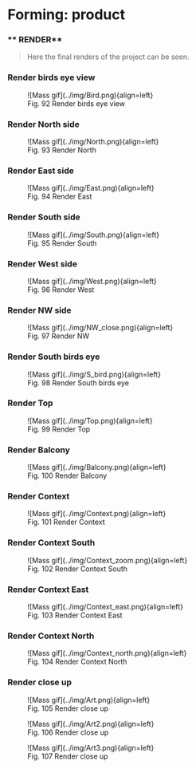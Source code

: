 # **Forming: product**

### ** RENDER**
> Here the final renders of the project can be seen. 

### Render birds eye view
<figure markdown>
  ![Mass gif](../img/Bird.png){align=left}
  <figcaption>Fig. 92 Render birds eye view</figcaption>
</figure>

### Render North side
<figure markdown>
  ![Mass gif](../img/North.png){align=left}
  <figcaption>Fig. 93 Render North</figcaption>
</figure>

### Render East side
<figure markdown>
  ![Mass gif](../img/East.png){align=left}
  <figcaption>Fig. 94 Render East</figcaption>
</figure>

### Render South side
<figure markdown>
  ![Mass gif](../img/South.png){align=left}
  <figcaption>Fig. 95 Render South</figcaption>
</figure>

### Render West side
<figure markdown>
  ![Mass gif](../img/West.png){align=left}
  <figcaption>Fig. 96 Render West</figcaption>
</figure>

### Render NW side
<figure markdown>
  ![Mass gif](../img/NW_close.png){align=left}
  <figcaption>Fig. 97 Render NW</figcaption>
</figure>

### Render South birds eye
<figure markdown>
  ![Mass gif](../img/S_bird.png){align=left}
  <figcaption>Fig. 98 Render South birds eye</figcaption>
</figure>

### Render Top
<figure markdown>
  ![Mass gif](../img/Top.png){align=left}
  <figcaption>Fig. 99 Render Top</figcaption>
</figure>

### Render Balcony
<figure markdown>
  ![Mass gif](../img/Balcony.png){align=left}
  <figcaption>Fig. 100 Render Balcony</figcaption>
</figure>

### Render Context
<figure markdown>
  ![Mass gif](../img/Context.png){align=left}
  <figcaption>Fig. 101 Render Context</figcaption>
</figure>

### Render Context South
<figure markdown>
  ![Mass gif](../img/Context_zoom.png){align=left}
  <figcaption>Fig. 102 Render Context South</figcaption>
</figure>

### Render Context East
<figure markdown>
  ![Mass gif](../img/Context_east.png){align=left}
  <figcaption>Fig. 103 Render Context East</figcaption>
</figure>

### Render Context North
<figure markdown>
  ![Mass gif](../img/Context_north.png){align=left}
  <figcaption>Fig. 104 Render Context North</figcaption>
</figure>

### Render close up
<figure markdown>
  ![Mass gif](../img/Art.png){align=left}
  <figcaption>Fig. 105 Render close up</figcaption>
</figure>
<figure markdown>
  ![Mass gif](../img/Art2.png){align=left}
  <figcaption>Fig. 106 Render close up</figcaption>
</figure>
<figure markdown>
  ![Mass gif](../img/Art3.png){align=left}
  <figcaption>Fig. 107 Render close up</figcaption>
</figure>